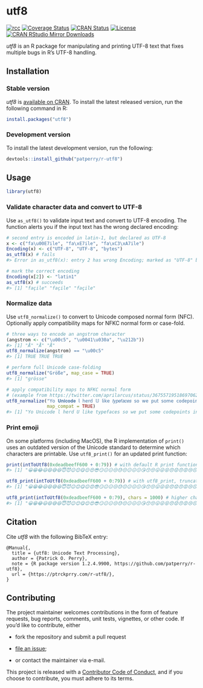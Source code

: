 
<!-- README.md and index.md are generated from README.Rmd. Please edit that file. -->

# utf8

<!-- badges: start -->

[![rcc](https://github.com/patperry/r-utf8/workflows/rcc/badge.svg)](https://github.com/patperry/r-utf8/actions)
[![Coverage
Status](https://codecov.io/github/patperry/r-utf8/coverage.svg?branch=main "Code Coverage")](https://app.codecov.io/github/patperry/r-utf8?branch=main "Code Coverage")
[![CRAN
Status](https://www.r-pkg.org/badges/version/utf8 "CRAN Page")](https://cran.r-project.org/package=utf8 "CRAN Page")
[![License](https://img.shields.io/badge/License-Apache%202.0-blue.svg "Apache License, Version 2.0")](https://www.apache.org/licenses/LICENSE-2.0.html "Apache License, Version 2.0")
[![CRAN RStudio Mirror
Downloads](https://cranlogs.r-pkg.org/badges/utf8 "CRAN Downloads")](https://cran.r-project.org/package=utf8 "CRAN Page")
<!-- badges: end -->

*utf8* is an R package for manipulating and printing UTF-8 text that
fixes multiple bugs in R’s UTF-8 handling.

## Installation

### Stable version

*utf8* is [available on
CRAN](https://cran.r-project.org/package=utf8 "CRAN Page"). To install
the latest released version, run the following command in R:

``` r
install.packages("utf8")
```

### Development version

To install the latest development version, run the following:

``` r
devtools::install_github("patperry/r-utf8")
```

## Usage

``` r
library(utf8)
```

### Validate character data and convert to UTF-8

Use `as_utf8()` to validate input text and convert to UTF-8 encoding.
The function alerts you if the input text has the wrong declared
encoding:

``` r
# second entry is encoded in latin-1, but declared as UTF-8
x <- c("fa\u00E7ile", "fa\xE7ile", "fa\xC3\xA7ile")
Encoding(x) <- c("UTF-8", "UTF-8", "bytes")
as_utf8(x) # fails
#> Error in as_utf8(x): entry 2 has wrong Encoding; marked as "UTF-8" but leading byte 0xE7 followed by invalid continuation byte (0xdeadbeef) at position 4

# mark the correct encoding
Encoding(x[2]) <- "latin1"
as_utf8(x) # succeeds
#> [1] "façile" "façile" "façile"
```

### Normalize data

Use `utf8_normalize()` to convert to Unicode composed normal form (NFC).
Optionally apply compatibility maps for NFKC normal form or case-fold.

``` r
# three ways to encode an angstrom character
(angstrom <- c("\u00c5", "\u0041\u030a", "\u212b"))
#> [1] "Å" "Å" "Å"
utf8_normalize(angstrom) == "\u00c5"
#> [1] TRUE TRUE TRUE

# perform full Unicode case-folding
utf8_normalize("Größe", map_case = TRUE)
#> [1] "grösse"

# apply compatibility maps to NFKC normal form
# (example from https://twitter.com/aprilarcus/status/367557195186970624)
utf8_normalize("𝖸𝗈 𝐔𝐧𝐢𝐜𝐨𝐝𝐞 𝗅 𝗁𝖾𝗋𝖽 𝕌 𝗅𝗂𝗄𝖾 𝑡𝑦𝑝𝑒𝑓𝑎𝑐𝑒𝑠 𝗌𝗈 𝗐𝖾 𝗉𝗎𝗍 𝗌𝗈𝗆𝖾 𝚌𝚘𝚍𝚎𝚙𝚘𝚒𝚗𝚝𝚜 𝗂𝗇 𝗒𝗈𝗎𝗋 𝔖𝔲𝔭𝔭𝔩𝔢𝔪𝔢𝔫𝔱𝔞𝔯𝔶 𝔚𝔲𝔩𝔱𝔦𝔩𝔦𝔫𝔤𝔳𝔞𝔩 𝔓𝔩𝔞𝔫𝔢 𝗌𝗈 𝗒𝗈𝗎 𝖼𝖺𝗇 𝓮𝓷𝓬𝓸𝓭𝓮 𝕗𝕠𝕟𝕥𝕤 𝗂𝗇 𝗒𝗈𝗎𝗋 𝒇𝒐𝒏𝒕𝒔.",
               map_compat = TRUE)
#> [1] "Yo Unicode l herd U like typefaces so we put some codepoints in your Supplementary Wultilingval Plane so you can encode fonts in your fonts."
```

### Print emoji

On some platforms (including MacOS), the R implementation of `print()`
uses an outdated version of the Unicode standard to determine which
characters are printable. Use `utf8_print()` for an updated print
function:

``` r
print(intToUtf8(0xdeadbeefF600 + 0:79)) # with default R print function
#> [1] "😀😁😂😃😄😅😆😇😈😉😊😋😌😍😎😏😐😑😒😓😔😕😖😗😘😙😚😛😜😝😞😟😠😡😢😣😤😥😦😧😨😩😪😫😬😭😮😯😰😱😲😳😴😵😶😷😸😹😺😻😼😽😾😿🙀🙁🙂🙃🙄🙅🙆🙇🙈🙉🙊🙋🙌🙍🙎🙏"

utf8_print(intToUtf8(0xdeadbeefF600 + 0:79)) # with utf8_print, truncates line
#> [1] "😀​😁​😂​😃​😄​😅​😆​😇​😈​😉​😊​😋​😌​😍​😎​😏​😐​😑​😒​😓​😔​😕​😖​😗​😘​😙​😚​😛​😜​😝​😞​😟​😠​😡​😢​😣​…"

utf8_print(intToUtf8(0xdeadbeefF600 + 0:79), chars = 1000) # higher character limit
#> [1] "😀​😁​😂​😃​😄​😅​😆​😇​😈​😉​😊​😋​😌​😍​😎​😏​😐​😑​😒​😓​😔​😕​😖​😗​😘​😙​😚​😛​😜​😝​😞​😟​😠​😡​😢​😣​😤​😥​😦​😧​😨​😩​😪​😫​😬​😭​😮​😯​😰​😱​😲​😳​😴​😵​😶​😷​😸​😹​😺​😻​😼​😽​😾​😿​🙀​🙁​🙂​🙃​🙄​🙅​🙆​🙇​🙈​🙉​🙊​🙋​🙌​🙍​🙎​🙏​"
```

## Citation

Cite *utf8* with the following BibTeX entry:

    @Manual{,
      title = {utf8: Unicode Text Processing},
      author = {Patrick O. Perry},
      note = {R package version 1.2.4.9900, https://github.com/patperry/r-utf8},
      url = {https://ptrckprry.com/r-utf8/},
    }

## Contributing

The project maintainer welcomes contributions in the form of feature
requests, bug reports, comments, unit tests, vignettes, or other code.
If you’d like to contribute, either

- fork the repository and submit a pull request

- [file an issue](https://github.com/patperry/r-utf8/issues "Issues");

- or contact the maintainer via e-mail.

This project is released with a [Contributor Code of
Conduct](https://github.com/patperry/r-utf8/blob/main/CONDUCT.md "Contributor Code of Conduct"),
and if you choose to contribute, you must adhere to its terms.
